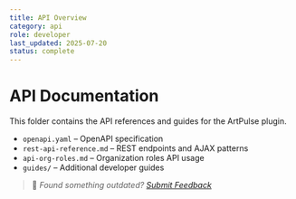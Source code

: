 ```yaml
---
title: API Overview
category: api
role: developer
last_updated: 2025-07-20
status: complete
---
```


# API Documentation

This folder contains the API references and guides for the ArtPulse plugin.

- `openapi.yaml` – OpenAPI specification
- `rest-api-reference.md` – REST endpoints and AJAX patterns
- `api-org-roles.md` – Organization roles API usage
- `guides/` – Additional developer guides

> 💬 *Found something outdated? [Submit Feedback](../feedback.md)*
